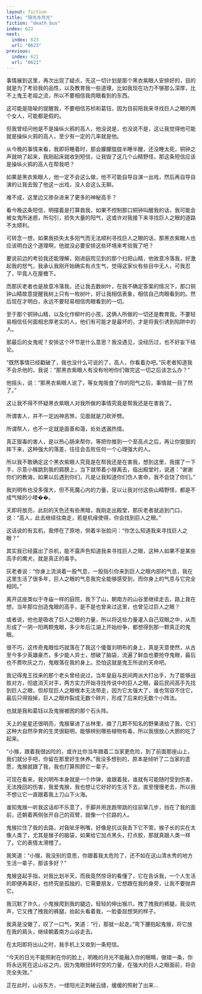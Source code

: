 ```yaml
---
layout: fiction
title: "阳光与月光"
fiction: "death_bus"
index: 622
next:
  index: 623
  url: "0623"
previous:
  index: 621
  url: "0621"
---
```

事情展到这里，再次出现了疑点，先这一切计划是那个黑衣紫眼人安排好的，目的就是为了考验我的品性，以及教育我一些道理，比如我现在功力不够那么深厚，比不上鬼王老祖之流，所以不要相信我肉眼看到的东西。

这可能是隐喻的提醒我，不要相信苏桢和葛钰，因为目前陪我来寻找巨人之眼的两个女人，可能都是假的。

但我曾经问他是不是操纵火鸦的高人，他没说是，也没说不是，这让我觉得他可能就是操纵火鸦的高人，至少有一定的几率就是他。

从今晚的事情来看，我即将睡着时，那会朦朦胧胧半睡半醒，还没睡太死，铜钟之声就响了起来，我刚起床就收到短信，让我毁了这几个山精野怪，那这条短信应该是操纵火鸦的高人在帮我吧？

如果是黑衣紫眼人，他一定不会这么做，他不可能自导自演一出戏，然后再自导自演的让我去毁了他这一出戏，没人会这么无聊。

难不成，这里边又掺杂进来了更多的神秘高手？

看今晚这条短信，明摆着是打算救我，如果不控制那口铜钟叫醒我的话，我可能会被女鬼所迷惑，所勾引，损失大量的阳气，这或许对我接下来寻找巨人之眼的道路不太顺利。

可转念一想，如果我损失太多阳气而无法顺利寻找巨人之眼的话，那黑衣紫眼人也应该明白这个道理啊，他就没必要安排这些环境来考验我了吧？

要说前边的考验我还能理解，刚进庭院见到的那个扫把山精，他故意冷落我，好激起我的怒气，我承认我刚开始确实有点生气，觉得这家伙有些目中无人，可我忍了，毕竟人在屋檐下。

而那灰老者也是故意冷落我，还让我去数树叶，在我不确定答案的情况下，那口铜钟山精故意提醒我树上只有一枚树叶，好让我相信表象，相信自己肉眼看到的。然后现在才明白，永远不要轻易相信肉眼看到的一切。

至于那个铜钟山精，以及化作柳叶的小孩，这俩人所做的一切还是教育我，不要轻易相信任何面相忠厚老实的人，他们有可能才是最坏的，才是将我引诱到陷阱中的人。

那最后的女鬼呢？安排这个环节是什么意思？我没遇见，没经历过，也不好妄下结论。

“既然事情已经戳破了，我也没什么可说的了，高人，你看着办吧。”灰老者知道我不会杀他的，我说：“那黑衣紫眼人有没有吩咐你们做完这一切之后该怎么办？”

他摇头，说：“那黑衣紫眼人说了，等女鬼吸食了你的阳气之后，事情就一目了然了。”

这让我不得不怀疑黑衣紫眼人对我所做的事情究竟是帮我还是在害我了。

所谓害人，并不一定凶神恶煞，见面就是刀砍斧劈。

所谓帮人，也不一定就是面善和蔼，处处透漏热情。

真正狠毒的害人，是以热心肠来帮你，等把你推到一个至高点之后，再让你狠狠的摔下来，这种强大的落差，往往会击败任何一个心理强大的人。

所以我不敢确定这个黑衣紫眼人究竟是在帮我还是在害我，想到这里，我摆了一下手，示意小猴跳到我的肩膀上，当下就带着小猴离去，临出殿堂时，说道：“谢谢你们的教诲，如果以后遇到你们，凡是让我知道你们伤人害命，我不会饶了你们。”

我刘明布也没多强大，但不死魔心内的力量，足以让我对付这些山精野怪，都是不成气候的小喽��。

天即将放亮，此刻的天色还有些黑暗，我刚走出殿堂，那灰老者就追到门口，说：“高人，此去继续往南走，若是机缘使得，你会找到巨人之眼。”

这话说的有玄机，我停在了原地，侧着半张脸问：“你怎么知道我来寻找巨人之眼？”

其实我已经露出了杀机，能不露声色知道我来寻找巨人之眼，这种人如果不是某些高手的鹰犬，就是真正的毒手。

灰老者说：“你身上流淌着一股气息，一股指引你来到巨人之眼内部的气息，我在这里生活了很多年，巨人之眼的气息我完全能够感受到，而你身上的气息与它完全相同。”

离开这座类似于寺庙一样的庭院，我下了山，朝南方的山谷里继续走去，路上我在想，当年那位创造鬼眼的高手，是不是也曾来过这里，也曾见过巨人之眼？

或者说，他也是吸收了巨人之眼的力量，所以将这些力量灌入自己双眼之中，从而形成了一阴一阳两颗鬼眼，多少年后江湖上开始纷争，都想得到那一颗真正的鬼眼。

很不巧，这传奇鬼眼恰巧就落在了我这个傻蛋刘明布的身上，真是天意使然，从古至今多少英雄豪杰，多少能人异士，想破了脑袋，流遍了鲜血也要抢夺鬼眼，最后也不费吹灰之力，鬼眼落在我的身上。恐怕这就是鬼王所说的天命吧。

我记得鬼王找来的那个老头曾经说过，当年皇庭与民间两派大打出手，为了能够战胜对方，彻底消灭对手，两方实力开始寻找传说中的巨人之眼，最后民间高手先找到巨人之眼，但却现巨人之眼根本无法带走，因为它太强大了，谁也驾驭不住它，最后只得毁掉，巨人之眼炸裂成无数个碎片，形成了后来的无数个小阵法。

也就是我和葛钰以及鬼猴被困的那个石头阵。

天上的星星还很明亮，鬼猴窜进了丛林里，摘了几颗不知名的野果递给了我，它们这种大自然孕育的生灵很聪明，能够辨别哪些植物有毒，所以我很放心大胆的吃了起来。

“小猴，跟着我很凶险的，或许比你当年跟着二当家更危险，到了前面那座山上，我们就分手吧，你留在那里好生休养。”我没多想别的，原本是倾听了二当家的遗愿，鬼猴就跟了我，我也打算照顾它一辈子。

可现在看来，我刘明布本身就是一个炸弹，谁跟着我，谁就有可能随时受到伤害，无法挽回的伤害，我爱鬼猴，我也想让它好好的生活下去，直至慢慢老去，所以我不想让它一直跟着我上刀山下火海。

谁知鬼猴一听我这话却不乐意了，手脚并用连跑带跳的往前窜几步，挡在了我的面前，还朝着两侧张开自己的双臂，就像一个拦路的人。

鬼猴拦住了我的去路，对我呲牙咧嘴，好像是抗议我丢下它不管。猴子长的实在太像人类了，尤其是猴子的脑袋，如果给它加点黑头，打点胶，那就真跟人类一样了。它的表情太滑稽了。

我笑道：“小猴，我没别的意思，你跟着我太危险了，还不如在这山清水秀的地方生活一辈子，那该多好？”

鬼猴竖起手指，对我比划半天，而我竟然惊讶的看懂了，它在告诉我，一个人生活的即便再美好，也终究是孤独的，它需要朋友，它想跟在我的身旁，让我不要抛弃它。

我沉默了许久，小鬼猴爬到我的腿边，轻轻的伸出猴爪，拽了拽我的裤腿，我没吭声，它又拽了拽我的裤腿，抬起头看着我，一脸委屈想哭的样子。

我真是没辙了，叹了一口气，笑道：“行，那就一起走。”弯下腰抱起鬼猴，将它放在我的肩头，继续朝着南方山谷走去。

在太阳即将出山之时，我手机上又收到一条短信。

“今天的日光不能照射在你的脸上，明晚的月光不能融入你的眼睛，做错一条，你将永远死在这山谷之内，因为鬼眼扭转时空的力量，在强大的巨人之眼面前，将会完全失效。”

正在此时，山谷东方，一缕阳光正刺破云缝，缓缓的照射了出来...